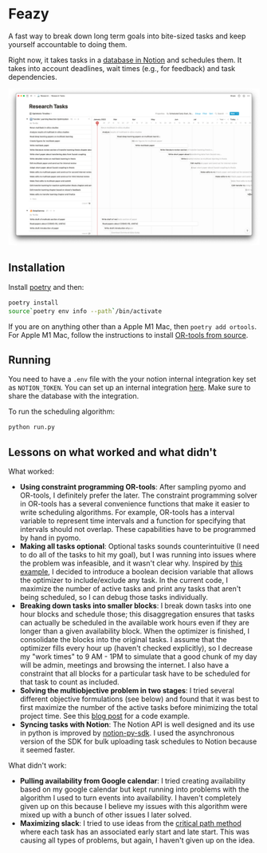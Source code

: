 # Feazy

A fast way to break down long term goals into bite-sized tasks and keep yourself accountable to doing them.

Right now, it takes tasks in a [database in Notion](https://www.notion.so/kobifelton/89357b5cf7c749d6872a32636375b064?v=8d62d65e02754fbe84e94b2789d55e68) and schedules them. It takes into account deadlines, wait times (e.g., for feedback) and task dependencies.

![notion tasks](static/schedule_notion.png)


## Installation

Install [poetry](https://python-poetry.org/) and then: 

```bash
poetry install
source`poetry env info --path`/bin/activate
```

If you are on anything other than a Apple M1 Mac, then ```poetry add ortools```. For Apple M1 Mac, follow the instructions to install [OR-tools from source](https://github.com/google/or-tools/issues/2722#issuecomment-1028221798).

## Running

You need to have a `.env` file with the your notion internal integration key set as `NOTION_TOKEN`. You can set up an internal integration [here](https://www.notion.so/my-integrations). Make sure to share the database with the integration.

To run the scheduling algorithm:

```bash
python run.py
```

## Lessons on what worked and what didn't

What worked:
* **Using constraint programming OR-tools**: After sampling pyomo and OR-tools, I definitely prefer the later. The constraint programming solver in OR-tools has a several convenience functions that make it easier to write scheduling algorithms. For example, OR-tools has a interval variable to represent time intervals and a function for specifying that intervals should not overlap. These capabilities have to be programmed by hand in pyomo.
* **Making all tasks optional**: Optional tasks sounds counterintuitive (I need to do all of the tasks to hit my goal), but I was running into issues where the problem was infeasible, and it wasn't clear why. Inspired by [this example](https://github.com/google/or-tools/blob/stable/ortools/sat/doc/scheduling.md#ranking-tasks-in-a-disjunctive-resource), I decided to introduce a boolean decision variable that allows the optimizer to include/exclude any task. In the current code, I maximize the number of active tasks and print any tasks that aren't being scheduled, so I can debug those tasks individually.
* **Breaking down tasks into smaller blocks**: I break down tasks into one hour blocks and schedule those; this disaggregation ensures that tasks can actually be scheduled in the available work hours even if they are longer than a given availability block. When the optimizer is finished, I consolidate the blocks into the original tasks. I assume that the optimizer fills every hour  up  (haven't checked explicitly), so I decrease my "work times" to 9 AM - 1PM to simulate that a good chunk of my day will be admin, meetings and browsing the internet. I also have a constraint that all blocks for a particular task have to be scheduled for that task to count as included.
* **Solving the multiobjective problem in two stages**: I tried several different objective formulations (see below) and found that it was best to first maximize the number of the active tasks before minimizing the total project time. See this [blog post](https://www.xiang.dev/cp-sat/#multiobjective-optimization) for a code example.
* **Syncing tasks with Notion**: The Notion API is well designed and its use in python is improved by [notion-py-sdk](https://github.com/ramnes/notion-sdk-py). I used the asynchronous version of the SDK for bulk uploading task schedules to Notion because it seemed faster.

What didn't work:
* **Pulling availability from Google calendar**: I tried creating availability based on my google calendar but kept running into problems with the algorithm I used to turn events into availability. I haven't completely given up on this because I believe my issues with this algorithm were mixed up with a bunch of other issues I later solved.
* **Maximizing slack**: I tried to use ideas from the [critical path method](https://en.wikipedia.org/wiki/Critical_path_method) where each task has an associated early start and late start. This was causing all types of problems, but again, I haven't given up on the idea.